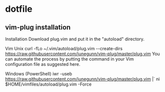 # dotfile

## vim-plug installation

Installation
Download plug.vim and put it in the "autoload" directory.

Vim
Unix
curl -fLo ~/.vim/autoload/plug.vim --create-dirs \
    https://raw.githubusercontent.com/junegunn/vim-plug/master/plug.vim
You can automate the process by putting the command in your Vim configuration file as suggested here.

Windows (PowerShell)
iwr -useb https://raw.githubusercontent.com/junegunn/vim-plug/master/plug.vim |`
    ni $HOME/vimfiles/autoload/plug.vim -Force
